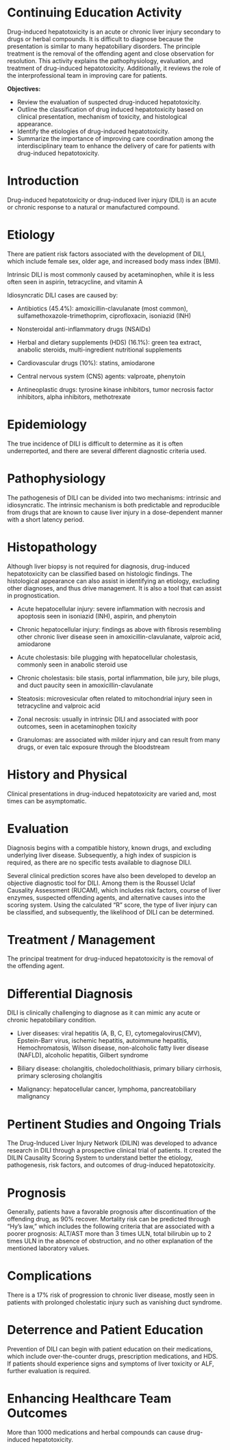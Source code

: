 # Continuing Education Activity

Drug-induced hepatotoxicity is an acute or chronic liver injury secondary to drugs or herbal compounds. It is difficult to diagnose because the presentation is similar to many hepatobiliary disorders. The principle treatment is the removal of the offending agent and close observation for resolution. This activity explains the pathophysiology, evaluation, and treatment of drug-induced hepatotoxicity. Additionally, it reviews the role of the interprofessional team in improving care for patients.

**Objectives:**
- Review the evaluation of suspected drug-induced hepatotoxicity.
- Outline the classification of drug induced hepatotoxicity based on clinical presentation, mechanism of toxicity, and histological appearance. 
- Identify the etiologies of drug-induced hepatotoxicity.
- Summarize the importance of improving care coordination among the interdisciplinary team to enhance the delivery of care for patients with drug-induced hepatotoxicity.

# Introduction

Drug-induced hepatotoxicity or drug-induced liver injury (DILI) is an acute or chronic response to a natural or manufactured compound.

# Etiology

There are patient risk factors associated with the development of DILI, which include female sex, older age, and increased body mass index (BMI).

Intrinsic DILI is most commonly caused by acetaminophen, while it is less often seen in aspirin, tetracycline, and vitamin A

Idiosyncratic DILI cases are caused by:

- Antibiotics (45.4%): amoxicillin-clavulanate (most common), sulfamethoxazole-trimethoprim, ciprofloxacin, isoniazid (INH)

- Nonsteroidal anti-inflammatory drugs (NSAIDs)

- Herbal and dietary supplements (HDS) (16.1%): green tea extract, anabolic steroids, multi-ingredient nutritional supplements

- Cardiovascular drugs (10%): statins, amiodarone

- Central nervous system (CNS) agents: valproate, phenytoin

- Antineoplastic drugs: tyrosine kinase inhibitors, tumor necrosis factor inhibitors, alpha inhibitors, methotrexate

# Epidemiology

The true incidence of DILI is difficult to determine as it is often underreported, and there are several different diagnostic criteria used.

# Pathophysiology

The pathogenesis of DILI can be divided into two mechanisms: intrinsic and idiosyncratic. The intrinsic mechanism is both predictable and reproducible from drugs that are known to cause liver injury in a dose-dependent manner with a short latency period.

# Histopathology

Although liver biopsy is not required for diagnosis, drug-induced hepatotoxicity can be classified based on histologic findings. The histological appearance can also assist in identifying an etiology, excluding other diagnoses, and thus drive management. It is also a tool that can assist in prognostication.

- Acute hepatocellular injury: severe inflammation with necrosis and apoptosis seen in isoniazid (INH), aspirin, and phenytoin

- Chronic hepatocellular injury: findings as above with fibrosis resembling other chronic liver disease seen in amoxicillin-clavulanate, valproic acid, amiodarone

- Acute cholestasis: bile plugging with hepatocellular cholestasis, commonly seen in anabolic steroid use

- Chronic cholestasis: bile stasis, portal inflammation, bile jury, bile plugs, and duct paucity seen in amoxicillin-clavulanate

- Steatosis: microvesicular often related to mitochondrial injury seen in tetracycline and valproic acid

- Zonal necrosis: usually in intrinsic DILI and associated with poor outcomes, seen in acetaminophen toxicity

- Granulomas: are associated with milder injury and can result from many drugs, or even talc exposure through the bloodstream

# History and Physical

Clinical presentations in drug-induced hepatotoxicity are varied and, most times can be asymptomatic.

# Evaluation

Diagnosis begins with a compatible history, known drugs, and excluding underlying liver disease. Subsequently, a high index of suspicion is required, as there are no specific tests available to diagnose DILI.

Several clinical prediction scores have also been developed to develop an objective diagnostic tool for DILI. Among them is the Roussel Uclaf Causality Assessment (RUCAM), which includes risk factors, course of liver enzymes, suspected offending agents, and alternative causes into the scoring system. Using the calculated “R” score, the type of liver injury can be classified, and subsequently, the likelihood of DILI can be determined.

# Treatment / Management

The principal treatment for drug-induced hepatotoxicity is the removal of the offending agent.

# Differential Diagnosis

DILI is clinically challenging to diagnose as it can mimic any acute or chronic hepatobiliary condition.

- Liver diseases: viral hepatitis (A, B, C, E), cytomegalovirus(CMV), Epstein-Barr virus, ischemic hepatitis, autoimmune hepatitis, Hemochromatosis, Wilson disease, non-alcoholic fatty liver disease (NAFLD), alcoholic hepatitis, Gilbert syndrome

- Biliary disease: cholangitis, choledocholithiasis, primary biliary cirrhosis, primary sclerosing cholangitis

- Malignancy: hepatocellular cancer, lymphoma, pancreatobiliary malignancy

# Pertinent Studies and Ongoing Trials

The Drug-Induced Liver Injury Network (DILIN) was developed to advance research in DILI through a prospective clinical trial of patients. It created the DILIN Causality Scoring System to understand better the etiology, pathogenesis, risk factors, and outcomes of drug-induced hepatotoxicity.

# Prognosis

Generally, patients have a favorable prognosis after discontinuation of the offending drug, as 90% recover. Mortality risk can be predicted through “Hy’s law,” which includes the following criteria that are associated with a poorer prognosis: ALT/AST more than 3 times ULN, total bilirubin up to 2 times ULN in the absence of obstruction, and no other explanation of the mentioned laboratory values.

# Complications

There is a 17% risk of progression to chronic liver disease, mostly seen in patients with prolonged cholestatic injury such as vanishing duct syndrome.

# Deterrence and Patient Education

Prevention of DILI can begin with patient education on their medications, which include over-the-counter drugs, prescription medications, and HDS. If patients should experience signs and symptoms of liver toxicity or ALF, further evaluation is required.

# Enhancing Healthcare Team Outcomes

More than 1000 medications and herbal compounds can cause drug-induced hepatotoxicity.